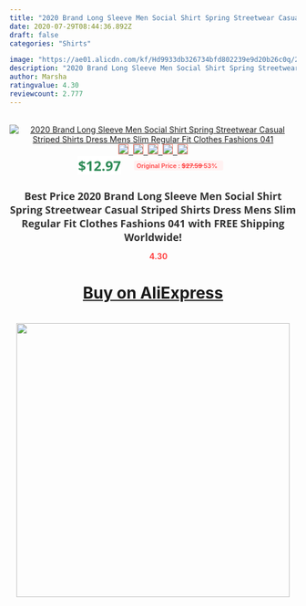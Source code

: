 ```yaml
---
title: "2020 Brand Long Sleeve Men Social Shirt Spring Streetwear Casual Striped Shirts Dress Mens Slim Regular Fit Clothes Fashions 041"
date: 2020-07-29T08:44:36.892Z
draft: false
categories: "Shirts"

image: "https://ae01.alicdn.com/kf/Hd9933db326734bfd802239e9d20b26c0q/2020-Brand-Long-Sleeve-Men-Social-Shirt-Spring-Streetwear-Casual-Striped-Shirts-Dress-Mens-Slim-Regular.jpg"
description: "2020 Brand Long Sleeve Men Social Shirt Spring Streetwear Casual Striped Shirts Dress Mens Slim Regular Fit Clothes Fashions 041"
author: Marsha
ratingvalue: 4.30
reviewcount: 2.777
---
```

<br>
<div style="text-align: center;">
<a href="https://s.click.aliexpress.com/e/_AZ2FaN" target="_blank" rel="nofollow noopener noreferrer"><img alt="2020 Brand Long Sleeve Men Social Shirt Spring Streetwear Casual Striped Shirts Dress Mens Slim Regular Fit Clothes Fashions 041" class="magnifier-image" src="https://ae01.alicdn.com/kf/Hd9933db326734bfd802239e9d20b26c0q/2020-Brand-Long-Sleeve-Men-Social-Shirt-Spring-Streetwear-Casual-Striped-Shirts-Dress-Mens-Slim-Regular.jpg_640x640.jpg">
<br>
<img style="border:1px solid salmon" src="https://ae01.alicdn.com/kf/Hd9933db326734bfd802239e9d20b26c0q/2020-Brand-Long-Sleeve-Men-Social-Shirt-Spring-Streetwear-Casual-Striped-Shirts-Dress-Mens-Slim-Regular.jpg_120x120.jpg">&nbsp;&nbsp;<img style="border:1px solid salmon" src="https://ae01.alicdn.com/kf/Hdb242bfa1bfc4de699036a781682bd107/2020-Brand-Long-Sleeve-Men-Social-Shirt-Spring-Streetwear-Casual-Striped-Shirts-Dress-Mens-Slim-Regular.jpg_120x120.jpg">&nbsp;&nbsp;<img style="border:1px solid salmon" src="https://ae01.alicdn.com/kf/H4985c1e0625d4d209a84a5028498e9ddD/2020-Brand-Long-Sleeve-Men-Social-Shirt-Spring-Streetwear-Casual-Striped-Shirts-Dress-Mens-Slim-Regular.jpg_120x120.jpg">&nbsp;&nbsp;<img style="border:1px solid salmon" src="https://ae01.alicdn.com/kf/H6da868aa2ab84fedbfa89dc8218283071/2020-Brand-Long-Sleeve-Men-Social-Shirt-Spring-Streetwear-Casual-Striped-Shirts-Dress-Mens-Slim-Regular.jpg_120x120.jpg">&nbsp;&nbsp;<img style="border:1px solid salmon" src="https://ae01.alicdn.com/kf/Hc408c54ae28541bda19c65a6ab06c57f7/2020-Brand-Long-Sleeve-Men-Social-Shirt-Spring-Streetwear-Casual-Striped-Shirts-Dress-Mens-Slim-Regular.jpg_120x120.jpg"></a></div><br0>
<div style="text-align: center;"><span style="background-color: white; border: 0px; box-sizing: border-box; color: seagreen; display: inline-block; font-family: &quot;open sans&quot; , &quot;arial&quot; , &quot;helvetica&quot; , sans-serif , &quot;heiti&quot;; font-size: 24px; font-stretch: inherit; font-weight: 700; line-height: inherit; margin: 0px 10px 0px 0px; padding: 0px; vertical-align: middle;">$12.97 </span>
<span style="background: rgb(255 , 241 , 241); border-radius: 3px; border: 0px; box-sizing: border-box; color: #ff4747; display: inline-block; font-family: inherit; font-size: 12px; font-stretch: inherit; font-style: inherit; font-variant: inherit; font-weight: 600; line-height: inherit; margin: 0px; padding: 2px 5px; transform: scale(0.9); vertical-align: middle;">Original Price : <b style="text-decoration: line-through;">$27.59 </b> 53%&nbsp;&nbsp;</span></div>
<h1 style="color: #333333; display: inline-block; font-family: &quot;open sans&quot; , &quot;arial&quot; , &quot;helvetica&quot; , sans-serif , &quot;heiti&quot;; font-size: 18px; font-stretch: inherit; font-weight: 700; text-align: center;">Best Price 2020 Brand Long Sleeve Men Social Shirt Spring Streetwear Casual Striped Shirts Dress Mens Slim Regular Fit Clothes Fashions 041 with FREE Shipping Worldwide!</h1>
<div style="color: #ff4747; text-align: center;">
<img src="https://4.bp.blogspot.com/-M0ZcTcb-5uY/XleCXlxnR4I/AAAAAAAAAEc/OrjgMkXV1oMQFaCRZj5HQwOCBcu3w1FegCPcBGAYYCw/s1600/star.png" style="height: 15px;">&nbsp;<b>4.30</b></div>
<div class="button_cont" align="center"><a class="buynow_a" href="https://s.click.aliexpress.com/e/_AZ2FaN" target="_blank" rel="nofollow noopener noreferrer"><H1>Buy on AliExpress</H1></a></div><br>
<div class="separator" style="clear: both; text-align: center;">
<img src="https://lh3.googleusercontent.com/-pTy5HemUv9M/XlePHvY0dAI/AAAAAAAAAE4/0nX5iRUoIWY8eMW9Dpxeirr157OZliDIgCLcBGAsYHQ/s1600/badge.gif" width="480">
</div>

